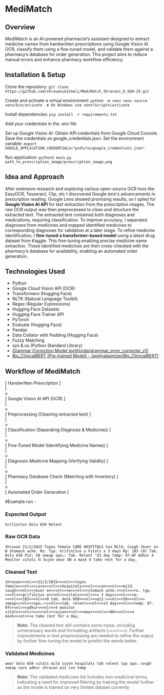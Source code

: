# MediMatch

## Overview
MediMatch is an AI-powered pharmacist’s assistant designed to extract medicine names from handwritten prescriptions using Google Vision AI OCR, classify them using a fine-tuned model, and validate them against a pharmacy’s database for order generation. This project aims to reduce manual errors and enhance pharmacy workflow efficiency.


## Installation & Setup
Clone the repository:
   `git clone https://github.com/shravanikalmali/MediMatch_Shravani_K_GGH-25.git`

Create and activate a virtual environment:
`python -m venv venv
source venv/bin/activate  # On Windows use venv\Scripts\activate`

Install dependencies:
`pip install -r requirements.txt`

Add your credentials in the .env file

Set up Google Vision AI:
Obtain API credentials from Google Cloud Console.
Save the credentials as google_credentials.json.
Set the environment variable:
`export GOOGLE_APPLICATION_CREDENTIALS="path/to/google_credentials.json"`

Run application:
`python3 main.py path_to_prescription_image/prescription_image.png`


## Idea and Approach
After extensive research and exploring various open-source OCR toos like EasyOCR, Tesseract, Clip, etc I discovered Google lens's advancements in prescription reading. Google Lens showed promising results, so I opted for **Google Vision AI API** for text extraction from the prescription images. The raw OCR output was then preprocessed to clean and structure the extracted text. The extracted text contained both diagnoses and medications, requiring classification. To improve accuracy, I separated diagnoses from medicines and mapped identified medicines to corresponding diagnoses for validation at a later stage. To refine medicine identification, I **fine-tuned a transformer-based model** using a latest drug dataset from Kaggle. This fine-tuning enabling precise medicine name extraction. These identified medicines are then cross-checked with the pharmacy’s database for availability, enabling an automated order generation.

## Technologies Used
- Python
- Google Cloud Vision API (OCR)
- Transformers (Hugging Face)
- NLTK (Natural Language Toolkit)
- Regex (Regular Expressions)
- Hugging Face Datasets
- Hugging Face Trainer API
- PyTorch
- Evaluate (Hugging Face)
- Pandas
- Data Collator with Padding (Hugging Face)
- Fuzzy Matching
- sys & os (Python Standard Library)
- [Grammar Correction Model (prithivida/grammar_error_correcter_v1)](https://huggingface.co/prithivida/grammar_error_correcter_v1)
- [Bio_ClinicalBERT (Pre-trained Model) - (emilyalsentzer/Bio_ClinicalBERT)](https://huggingface.co/emilyalsentzer/Bio_ClinicalBERT)


## Workflow of MediMatch

[ Handwritten Prescription ]  
           |  
           v  
[ Google Vision AI API (OCR) ]  
           |  
           v  
[ Preprocessing (Cleaning extracted text) ]  
           |  
           v  
[ Classification (Separating Diagnosis & Medicines) ]  
           |  
           v  
[ Fine-Tuned Model (Identifying Medicine Names) ]  
           |  
           v  
[ Diagnosis-Medicine Mapping (Verifying Validity) ]  
           |  
           v  
[ Pharmacy Database Check (Matching with Inventory) ]  
           |  
           v  
[ Automated Order Generation ]  


#Example run -

### Expected Output

`Grilinctus
Dolo 650
Relent`

### Raw OCR Data

`Shravan
21/2/2015
Tayes female
CARE
HOSPITALS
Con
Mild. Cough
Jever on
W
Stomach ache.
Ro. Typ.
Grifinitus o
Vitals
x 3 days
Rp:
103
(0) Tab. Dolo 650
P12:
50
зевар
spo₂:
Tab. Relent
"X3 day
temp: 97-0F
Adhur
4 Monitor vitals
વિ
Sujon
wear
80
a mask
U take rest for a day,`

### Cleaned Text

`shravan<<<nl>>>21/2/2015<<<nl>>>tayes female<<<nl>>>care<<<nl>>>hospitals<<<nl>>>con<<<nl>>>mild. cough<<<nl>>>jever on<<<nl>>>w<<<nl>>>stomach ache.<<<nl>>>ro. typ.<<<nl>>>grifinitus o<<<nl>>>vitals<<<nl>>>x 3 days<<<nl>>>rp:<<<nl>>>103<<<nl>>>0 tab. dolo 650<<<nl>>>p12:<<<nl>>>50<<<nl>>> зевар<<<nl>>>spo₂:<<<nl>>>tab. relent<<<nl>>>x3 day<<<nl>>>temp: 97-0f<<<nl>>>adhur<<<nl>>>4 monitor vitals<<<nl>>>વ<<<nl>>>sujon<<<nl>>>wear<<<nl>>>80<<<nl>>>a mask<<<nl>>>u take rest for a day,`
> **Note:** The cleaned text still contains some noise, including unnecessary words and formatting artifacts (`<<<nl>>>`). Further improvements in text preprocessing are needed to refine the output by further fine-tuning the model to predict the words better.


### Validated Medicines
`wear
  dolo 650
  vitals
  mild
  sujon
  hospitals
  tab
  relent
  typ
  spo₂
  cough
  зевар
  care
  adhur
  shravan
  p12
  con
  temp`

> **Note:** The validated medicines list includes non-medicinal terms, indicating a need for improved filtering by training the model further as the model is trained on very limited dataset currently



